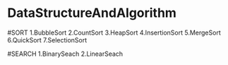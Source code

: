 # DataStructureAndAlgorithm

#SORT 
1.BubbleSort
2.CountSort
3.HeapSort
4.InsertionSort
5.MergeSort
6.QuickSort
7.SelectionSort

#SEARCH
1.BinarySeach
2.LinearSeach
